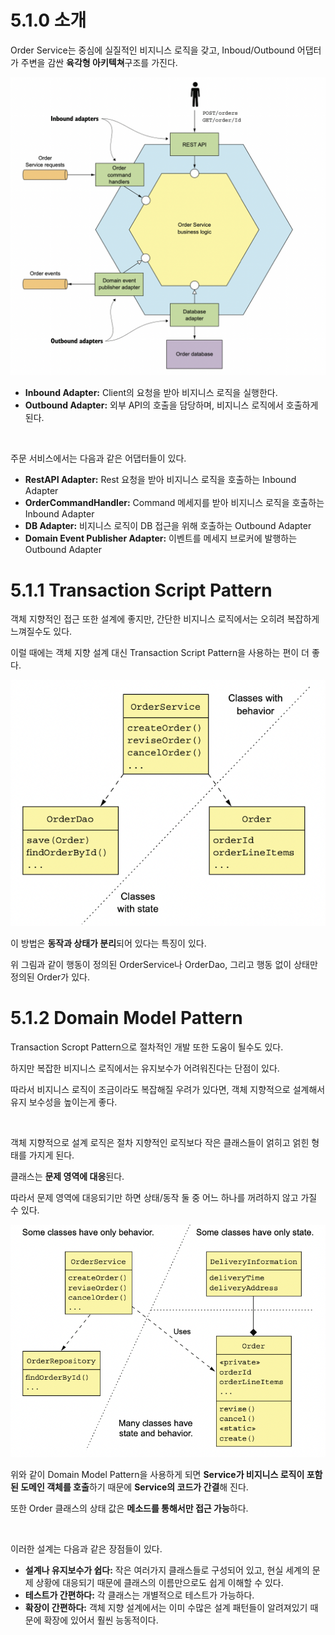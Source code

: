 # 5.1.0 소개

Order Service는 중심에 실질적인 비지니스 로직을 갖고, Inboud/Outbound 어댑터가 주변을 감싼 **육각형 아키텍쳐**구조를 가진다.

<img src="../../images/image-20211009184921157.png" alt="image-20211009184921157" style="zoom:50%;" />

- **Inbound Adapter:** Client의 요청을 받아 비지니스 로직을 실행한다.
- **Outbound Adapter:** 외부 API의 호출을 담당하며, 비지니스 로직에서 호출하게 된다.

<br>

주문 서비스에서는 다음과 같은 어댑터들이 있다.

- **RestAPI Adapter:** Rest 요청을 받아 비지니스 로직을 호출하는 Inbound Adapter
- **OrderCommandHandler:** Command 메세지를 받아 비지니스 로직을 호출하는 Inbound Adapter
- **DB Adapter:** 비지니스 로직이 DB 접근을 위해 호출하는 Outbound Adapter
- **Domain Event Publisher Adapter:** 이벤트를 메세지 브로커에 발행하는 Outbound Adapter

# 5.1.1 Transaction Script Pattern

객체 지향적인 접근 또한 설계에 좋지만, 간단한 비지니스 로직에서는 오히려 복잡하게 느껴질수도 있다.

이럴 때에는 객체 지향 설계 대신 Transaction Script Pattern을 사용하는 편이 더 좋다.

![image-20211010135011990](../../images/image-20211010135011990.png)

이 방법은 **동작과 상태가 분리**되어 있다는 특징이 있다.

위 그림과 같이 행동이 정의된 OrderService나 OrderDao, 그리고 행동 없이 상태만 정의된 Order가 있다.

# 5.1.2 Domain Model Pattern

Transaction Scropt Pattern으로 절차적인 개발 또한 도움이 될수도 있다.

하지만 복잡한 비지니스 로직에서는 유지보수가 어려워진다는 단점이 있다.

따라서 비지니스 로직이 조금이라도 복잡해질 우려가 있다면, 객체 지향적으로 설계해서 유지 보수성을 높이는게 좋다.

<br>

객체 지향적으로 설계 로직은 절차 지향적인 로직보다 작은 클래스들이 얽히고 얽힌 형태를 가지게 된다.

클래스는 **문제 영역에 대응**된다.

따라서 문제 영역에 대응되기만 하면 상태/동작 둘 중 어느 하나를 꺼려하지 않고 가질 수 있다.

![image-20211010140116610](../../images/image-20211010140116610.png)

위와 같이 Domain Model Pattern을 사용하게 되면 **Service가 비지니스 로직이 포함된 도메인 객체를 호출**하기 때문에 **Service의 코드가 간결**해 진다.

또한 Order 클래스의 상태 값은 **메소드를 통해서만 접근 가능**하다.

<br>

이러한 설계는 다음과 같은 장점들이 있다.

- **설계나 유지보수가 쉽다:** 작은 여러가지 클래스들로 구성되어 있고, 현실 세계의 문제 상황에 대응되기 때문에 클래스의 이름만으로도 쉽게 이해할 수 있다.
- **테스트가 간편하다:** 각 클래스는 개별적으로 테스트가 가능하다.
- **확장이 간편하다:** 객체 지향 설계에서는 이미 수많은 설계 패턴들이 알려져있기 때문에 확장에 있어서 훨씬 능동적이다.